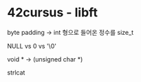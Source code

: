 # 42cursus - libft

byte padding
-> int 형으로 들어온 정수를 
size_t

NULL vs 0 vs '\0'

void * -> (unsigned char *)

strlcat

